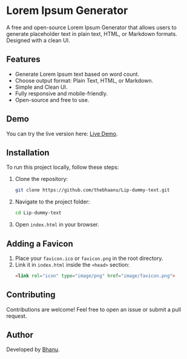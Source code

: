 # Lorem Ipsum Generator

A free and open-source Lorem Ipsum Generator that allows users to generate placeholder text in plain text, HTML, or Markdown formats. Designed with a clean UI.

## Features
- Generate Lorem Ipsum text based on word count.
- Choose output format: Plain Text, HTML, or Markdown.
- Simple and Clean UI.
- Fully responsive and mobile-friendly.
- Open-source and free to use.

## Demo
You can try the live version here: [Live Demo](https://thebhaanu.github.io/Lip-dummy-text/).

## Installation
To run this project locally, follow these steps:

1. Clone the repository:
   ```sh
   git clone https://github.com/thebhaanu/Lip-dummy-text.git
   ```
2. Navigate to the project folder:
   ```sh
   cd Lip-dummy-text
   ```
3. Open `index.html` in your browser.

## Adding a Favicon
1. Place your `favicon.ico` or `favicon.png` in the root directory.
2. Link it in `index.html` inside the `<head>` section:
   ```html
   <link rel="icon" type="image/png" href="image/favicon.png">
   ```

## Contributing
Contributions are welcome! Feel free to open an issue or submit a pull request.


## Author
Developed by [Bhanu](https://github.com/thebhaanu).

